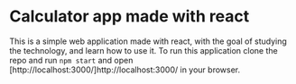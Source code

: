 # Calculator app made with react

This is a simple web application made with react, with the goal of studying the technology, and learn how to use it.
To run this application clone the repo and run `npm start` and open [http://localhost:3000/]http://localhost:3000/ in your browser.